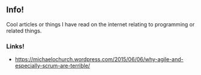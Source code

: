 ## Info!

Cool articles or things I have read on the internet relating to programming or
related things.

### Links!
- https://michaelochurch.wordpress.com/2015/06/06/why-agile-and-especially-scrum-are-terrible/
